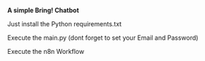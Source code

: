 **A simple Bring! Chatbot**

Just install the Python requirements.txt

Execute the main.py (dont forget to set your Email and Password)

Execute the n8n Workflow
